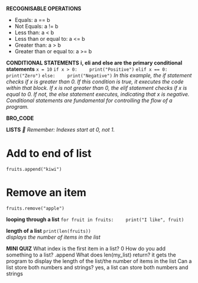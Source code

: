 **RECOGNISABLE OPERATIONS**
- Equals: a == b
- Not Equals: a != b
- Less than: a < b
- Less than or equal to: a <= b
- Greater than: a > b
- Greater than or equal to: a >= b

**CONDITIONAL STATEMENTS**
**i, eli and else are the primary conditional statements**
`x = 10`
`if x > 0:`
`    print("Positive")`
`elif x == 0:`
`    print("Zero")`
`else:`
`    print("Negative")`
*In this example, the if statement checks if x is greater than 0. If this condition is true, it executes the code within that block. If x is not greater than 0, the elif statement checks if x is equal to 0. If not, the else statement executes, indicating that x is negative. Conditional statements are fundamental for controlling the flow of a program.*

**BRO_CODE**

**LISTS**
*🧠 Remember: Indexes start at 0, not 1.*

# Add to end of list
`fruits.append("kiwi")`

# Remove an item
`fruits.remove("apple")`

**looping through a list**
`for fruit in fruits:`
`    print("I like", fruit)`

**length of a list**
`print(len(fruits))`  
*displays the number of items in the list*

**MINI QUIZ**
What index is the first item in a list?
0
How do you add something to a list?
.append
What does len(my_list) return?
it gets the program to display the length of the list/the number of items in the list
Can a list store both numbers and strings?
yes, a list can store both numbers and strings
